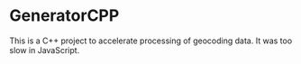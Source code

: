 # GeneratorCPP

This is a C++ project to accelerate processing of geocoding data. It was too slow in JavaScript.
